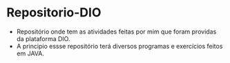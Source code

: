 # Repositorio-DIO
- Repositório onde tem as atividades feitas por mim que foram providas da plataforma DIO.
- A principio essse repositório terá diversos programas e exercícios feitos em JAVA.